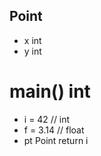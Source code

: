 ## Point
  - x int
  - y int

# main() int
  - i = 42   // int
  - f = 3.14 // float
  - pt Point
  return i
